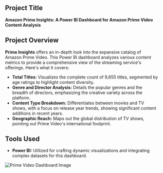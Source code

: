 ## Project Title

**Amazon Prime Insights: A Power BI Dashboard for Amazon Prime Video Content Analysis**

## Project Overview

**Prime Insights** offers an in-depth look into the expansive catalog of Amazon Prime Video. This Power BI dashboard analyzes various content metrics to provide a comprehensive view of the streaming service's offerings. Here's what it covers:

- **Total Titles:** Visualizes the complete count of 9,655 titles, segmented by age ratings to highlight content diversity.
- **Genre and Director Analysis:** Details the popular genres and the breadth of directors, emphasizing the creative variety across the platform.
- **Content Type Breakdown:** Differentiates between movies and TV shows, with a focus on release year trends, showing significant content additions in recent years.
- **Geographic Reach:** Maps out the global distribution of TV shows, pointing out Prime Video's international footprint.

## Tools Used

- **Power BI:** Utilized for crafting dynamic visualizations and integrating complex datasets for this dashboard.


![Prime Video Dashboard Image](https://github.com/user-attachments/assets/7cd2c731-c148-459a-aba0-038b211b7e6b)

